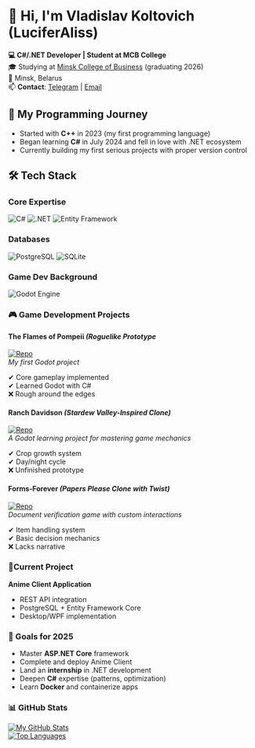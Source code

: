 # 👋 Hi, I'm Vladislav Koltovich (LuciferAliss)

**💻 C#/.NET Developer | Student at MCB College**  
🎓 Studying at [Minsk College of Business](https://www.mcb.by/) (graduating 2026)  
📍 Minsk, Belarus  
📫 **Contact**: [Telegram](https://t.me/LuciferAliss) | [Email](mailto:vladislav.a.koltovich@gmail.com)  

## 🚀 My Programming Journey
- Started with **C++** in 2023 (my first programming language)  
- Began learning **C#** in July 2024 and fell in love with .NET ecosystem  
- Currently building my first serious projects with proper version control  

## 🛠️ Tech Stack

### **Core Expertise**
![C#](https://img.shields.io/badge/-C%23-239120?logo=c-sharp&logoColor=white)
![.NET](https://img.shields.io/badge/-.NET-512BD4?logo=.net&logoColor=white)
![Entity Framework](https://img.shields.io/badge/-Entity%20Framework-512BD4?logo=.net&logoColor=white)

### **Databases**
![PostgreSQL](https://img.shields.io/badge/-PostgreSQL-4169E1?logo=postgresql&logoColor=white)
![SQLite](https://img.shields.io/badge/-SQLite-003B57?logo=sqlite&logoColor=white)

### **Game Dev Background**
![Godot Engine](https://img.shields.io/badge/-Godot-478CBF?logo=godot-engine&logoColor=white)

### 🎮 Game Development Projects

#### **The Flames of Pompeii** _(Roguelike Prototype_  
[![Repo](https://img.shields.io/badge/GitHub-Repository-181717?logo=github)](https://github.com/LuciferAliss/The-Flames-of-Pompeii)  
_My first Godot project_

✔ Core gameplay implemented  
✔ Learned Godot with C#   
❌ Rough around the edges  

#### **Ranch Davidson** _(Stardew Valley-Inspired Clone)_
[![Repo](https://img.shields.io/badge/GitHub-Repository-181717?logo=github)](https://github.com/LuciferAliss/Ranch-Davidson)  
_A Godot learning project for mastering game mechanics_

✔ Crop growth system  
✔ Day/night cycle  
❌ Unfinished prototype  

#### **Forms-Forever** _(Papers Please Clone with Twist)_  
[![Repo](https://img.shields.io/badge/GitHub-Repository-181717?logo=github)](https://github.com/LuciferAliss/Forms-Forever)  
_Document verification game with custom interactions_

✔ Item handling system  
✔ Basic decision mechanics  
❌ Lacks narrative
### 🌟**Current Project**
**Anime Client Application**  
- REST API integration  
- PostgreSQL + Entity Framework Core  
- Desktop/WPF implementation

### 🎯 Goals for 2025
- Master **ASP.NET Core** framework  
- Complete and deploy Anime Client  
- Land an **internship** in .NET development  
- Deepen **C#** expertise (patterns, optimization) 
- Learn **Docker** and containerize apps

### 📊 GitHub Stats
[![My GitHub Stats](https://github-readme-stats.vercel.app/api?username=LuciferAliss&show_icons=true&theme=dark&hide_title=true)](https://github.com/LuciferAliss)  
[![Top Languages](https://github-readme-stats.vercel.app/api/top-langs/?username=LuciferAliss&layout=compact&theme=dark&hide=html,css)](https://github.com/LuciferAliss)  
